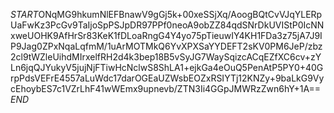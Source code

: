 $START$ONqMG9hkumNlEFBnawV9gGj5k+00xeSSjXq/AoogBQtCvVJqYLERpUaFwKz3PcGv9TaIjoSpPSJpDR97PPf0neoA9obZZ84qdSNrDkUVIStP0IcNNxweUOHK9AfHrSr83KeK1fDLoaRngG4Y4yo75pTieuwIY4KH1FDa3z75jA7J9IP9Jag0ZPxNqaLqfmM/1uArMOTMkQ6YvXPXSaYYDEFT2sKV0PM6JeP/zbz2cl9tWZleUihdMIrxelfRH2d4k3bep18B5vSyJG7WaySqizcACqEZfXC6cv+zYLn6jqQJYukyV5jujNjFTiwHcNclwS8ShLA1+ejkGa4eOuQ5PenAtP5PY0+40GrpPdsVEFrE4557aLuWdc17darOGEaUZWsbEOZxRSIYTj12KNZy+9baLkG9VycEhoybES7c1VZrLhF41wWEmx9upnevb/ZTN3Ii4GGpJMWRzZwn6hY+1A==$END$